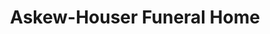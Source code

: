 ---
title: "Askew-Houser Funeral Home"
url: /ebensburg/askew-houser-funeral-home/
shop: Bestattungen
---